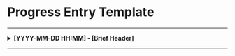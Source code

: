 # Progress Entry Template

---

<details>
<summary><strong>[YYYY-MM-DD HH:MM] - [Brief Header]</strong></summary>

## Work in Progress: [Brief Header]
*One-line description of current development focus*

## Discussion Summary
*Short summary of topics currently in discussion since last entry*

### Current Challenges:
- 
- 
- 

### Solutions Attempted:
- 
- 
- 

### Next Steps:
- 
- 
- 

### Notes:
*Additional context, insights, or observations*

---

**Status**: [In Progress/Blocked/Complete/Planning]  
**Priority**: [High/Medium/Low]  
**Estimated Completion**: [Date or timeframe]

</details>

---

